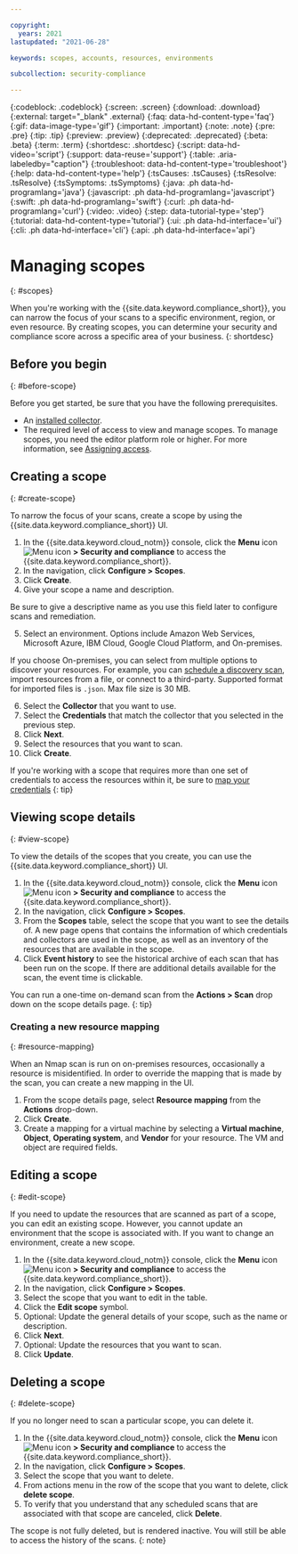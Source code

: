 ```yaml
---

copyright:
  years: 2021
lastupdated: "2021-06-28"

keywords: scopes, accounts, resources, environments

subcollection: security-compliance

---
```


{:codeblock: .codeblock}
{:screen: .screen}
{:download: .download}
{:external: target="_blank" .external}
{:faq: data-hd-content-type='faq'}
{:gif: data-image-type='gif'}
{:important: .important}
{:note: .note}
{:pre: .pre}
{:tip: .tip}
{:preview: .preview}
{:deprecated: .deprecated}
{:beta: .beta}
{:term: .term}
{:shortdesc: .shortdesc}
{:script: data-hd-video='script'}
{:support: data-reuse='support'}
{:table: .aria-labeledby="caption"}
{:troubleshoot: data-hd-content-type='troubleshoot'}
{:help: data-hd-content-type='help'}
{:tsCauses: .tsCauses}
{:tsResolve: .tsResolve}
{:tsSymptoms: .tsSymptoms}
{:java: .ph data-hd-programlang='java'}
{:javascript: .ph data-hd-programlang='javascript'}
{:swift: .ph data-hd-programlang='swift'}
{:curl: .ph data-hd-programlang='curl'}
{:video: .video}
{:step: data-tutorial-type='step'}
{:tutorial: data-hd-content-type='tutorial'}
{:ui: .ph data-hd-interface='ui'}
{:cli: .ph data-hd-interface='cli'}
{:api: .ph data-hd-interface='api'}


# Managing scopes
{: #scopes}

When you're working with the {{site.data.keyword.compliance_short}}, you can narrow the focus of your scans to a specific environment, region, or even resource. By creating scopes, you can determine your security and compliance score across a specific area of your business. 
{: shortdesc}


## Before you begin
{: #before-scope}

Before you get started, be sure that you have the following prerequisites.

- An [installed collector](/docs/security-compliance?topic=security-compliance-collector).
- The required level of access to view and manage scopes. To manage scopes, you need the editor platform role or higher. For more information, see [Assigning access](/docs/security-compliance?topic=security-compliance-access-management).




## Creating a scope
{: #create-scope}

To narrow the focus of your scans, create a scope by using the {{site.data.keyword.compliance_short}} UI.

1. In the {{site.data.keyword.cloud_notm}} console, click the **Menu** icon ![Menu icon](../icons/icon_hamburger.svg) **> Security and compliance** to access the {{site.data.keyword.compliance_short}}.
2. In the navigation, click **Configure > Scopes**.
3. Click **Create**.
4. Give your scope a name and description.

  Be sure to give a descriptive name as you use this field later to configure scans and remediation.

5. Select an environment. Options include Amazon Web Services, Microsoft Azure, IBM Cloud, Google Cloud Platform, and On-premises.

  If you choose On-premises, you can select from multiple options to discover your resources. For example, you can [schedule a discovery scan](/docs/security-compliance?topic=security-compliance-schedule-scan), import resources from a file, or connect to a third-party. Supported format for imported files is  `.json`. Max file size is 30 MB.

6. Select the **Collector** that you want to use.
7. Select the **Credentials** that match the collector that you selected in the previous step.
8. Click **Next**.
9. Select the resources that you want to scan.
10. Click **Create**.


If you're working with a scope that requires more than one set of credentials to access the resources within it, be sure to [map your credentials](/docs/security-compliance?topic=security-compliance-credentials)
{: tip}



## Viewing scope details
{: #view-scope}

To view the details of the scopes that you create, you can use the {{site.data.keyword.compliance_short}} UI.

1. In the {{site.data.keyword.cloud_notm}} console, click the **Menu** icon ![Menu icon](../icons/icon_hamburger.svg) **> Security and compliance** to access the {{site.data.keyword.compliance_short}}.
2. In the navigation, click **Configure > Scopes**.
3. From the **Scopes** table, select the scope that you want to see the details of. A new page opens that contains the information of which credentials and collectors are used in the scope, as well as an inventory of the resources that are available in the scope.
4. Click **Event history** to see the historical archive of each scan that has been run on the scope. If there are additional details available for the scan, the event time is clickable.

You can run a one-time on-demand scan from the **Actions > Scan** drop down on the scope details page.
{: tip}


### Creating a new resource mapping
{: #resource-mapping}

When an Nmap scan is run on on-premises resources, occasionally a resource is misidentified. In order to override the mapping that is made by the scan, you can create a new mapping in the UI. 

1. From the scope details page, select **Resource mapping** from the **Actions** drop-down.
2. Click **Create**.
3. Create a mapping for a virtual machine by selecting a **Virtual machine**, **Object**, **Operating system**, and **Vendor** for your resource. The VM and object are required fields.





## Editing a scope
{: #edit-scope}

If you need to update the resources that are scanned as part of a scope, you can edit an existing scope. However, you cannot update an environment that the scope is associated with. If you want to change an environment, create a new scope.


1. In the {{site.data.keyword.cloud_notm}} console, click the **Menu** icon ![Menu icon](../icons/icon_hamburger.svg) **> Security and compliance** to access the {{site.data.keyword.compliance_short}}.
2. In the navigation, click **Configure > Scopes**.
3. Select the scope that you want to edit in the table.
4. Click the **Edit scope** symbol.
5. Optional: Update the general details of your scope, such as the name or description. 
6. Click **Next**.
7. Optional: Update the resources that you want to scan.
8. Click **Update**.



## Deleting a scope
{: #delete-scope}

If you no longer need to scan a particular scope, you can delete it.

1. In the {{site.data.keyword.cloud_notm}} console, click the **Menu** icon ![Menu icon](../icons/icon_hamburger.svg) **> Security and compliance** to access the {{site.data.keyword.compliance_short}}.
2. In the navigation, click **Configure > Scopes**.
3. Select the scope that you want to delete.
4. From actions menu in the row of the scope that you want to delete, click **delete scope**.
5. To verify that you understand that any scheduled scans that are associated with that scope are canceled, click **Delete**.

The scope is not fully deleted, but is rendered inactive. You will still be able to access the history of the scans.
{: note}
